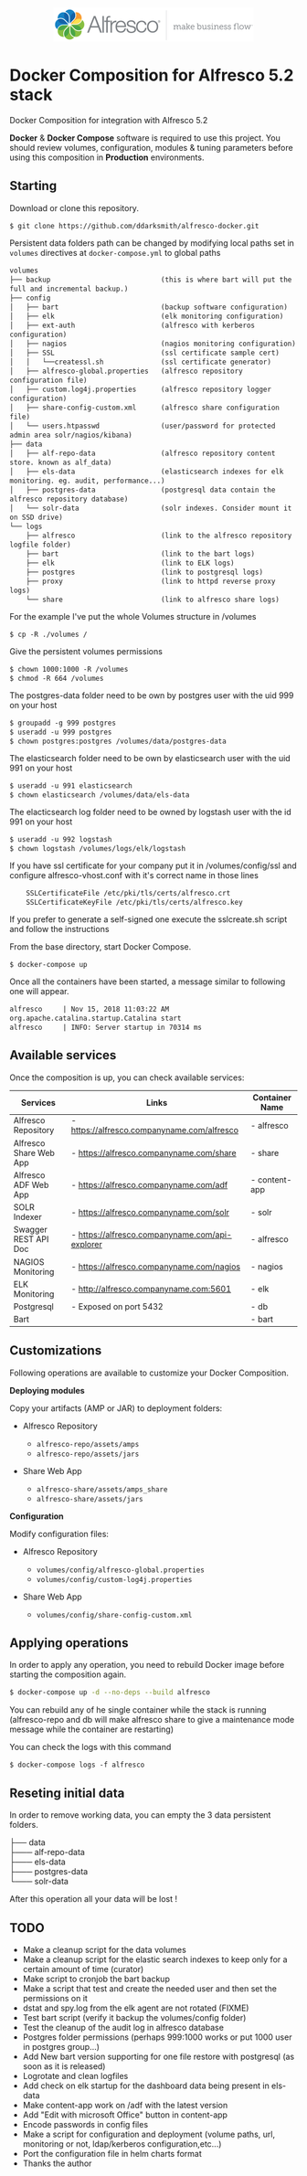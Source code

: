 <p align="center"> 
  <img title="Alfresco" src="https://raw.githubusercontent.com/Alfresco/alfresco-content-app/master/alfresco.png" alt="Alfresco - make business flow">
</p>


# Docker Composition for Alfresco 5.2 stack

Docker Composition for integration with Alfresco 5.2

**Docker** & **Docker Compose** software is required to use this project.
You should review volumes, configuration, modules & tuning parameters before using this composition in **Production** environments.

## Starting

Download or clone this repository.
```
$ git clone https://github.com/ddarksmith/alfresco-docker.git
```

Persistent data folders path can be changed by modifying local paths set in `volumes` directives at `docker-compose.yml` to global paths

```
volumes
├── backup                           (this is where bart will put the full and incremental backup.)
├── config
│   ├── bart                         (backup software configuration)
│   ├── elk                          (elk monitoring configuration)
│   ├── ext-auth                     (alfresco with kerberos configuration)
│   ├── nagios                       (nagios monitoring configuration)
│   ├── SSL                          (ssl certificate sample cert)
│   │   └──createssl.sh              (ssl certificate generator)
│   ├── alfresco-global.properties   (alfresco repository configuration file)
│   ├── custom.log4j.properties      (alfresco repository logger configuration)
│   ├── share-config-custom.xml      (alfresco share configuration file)
│   └── users.htpasswd               (user/password for protected admin area solr/nagios/kibana)
├── data                             
│   ├── alf-repo-data                (alfresco repository content store. known as alf_data)
│   ├── els-data                     (elasticsearch indexes for elk monitoring. eg. audit, performance...)
│   ├── postgres-data                (postgresql data contain the alfresco repository database)
│   └── solr-data                    (solr indexes. Consider mount it on SSD drive)
└── logs
    ├── alfresco                     (link to the alfresco repository logfile folder)
    ├── bart                         (link to the bart logs)
    ├── elk                          (link to ELK logs)
    ├── postgres                     (link to postgresql logs)
    ├── proxy                        (link to httpd reverse proxy logs)
    └── share                        (link to alfresco share logs)
```

For the example I've put the whole Volumes structure in /volumes
```
$ cp -R ./volumes /
```

Give the persistent volumes permissions
```
$ chown 1000:1000 -R /volumes
$ chmod -R 664 /volumes
```

The postgres-data folder need to be own by postgres user with the uid 999 on your host
```
$ groupadd -g 999 postgres
$ useradd -u 999 postgres
$ chown postgres:postgres /volumes/data/postgres-data

```

The elasticsearch folder need to be own by elasticsearch user with the uid 991 on your host
```
$ useradd -u 991 elasticsearch
$ chown elasticsearch /volumes/data/els-data

```

The elacticsearch log folder need to be owned by logstash user with the id 991 on your host
```
$ useradd -u 992 logstash
$ chown logstash /volumes/logs/elk/logstash

```


If you have ssl certificate for your company put it in /volumes/config/ssl and configure alfresco-vhost.conf with it's correct name in those lines
```
    SSLCertificateFile /etc/pki/tls/certs/alfresco.crt
    SSLCertificateKeyFile /etc/pki/tls/certs/alfresco.key
```

If you prefer to generate a self-signed one execute the sslcreate.sh script and follow the instructions



From the base directory, start Docker Compose.

```
$ docker-compose up
```

Once all the containers have been started, a message similar to following one will appear.

```
alfresco     | Nov 15, 2018 11:03:22 AM org.apache.catalina.startup.Catalina start
alfresco     | INFO: Server startup in 70314 ms
```


## Available services

Once the composition is up, you can check available services:

|   Services            |    Links                                        |  Container Name |
|-----------------------|-------------------------------------------------|-----------------|
| Alfresco Repository   | - https://alfresco.companyname.com/alfresco     |  - alfresco     |
| Alfresco Share Web App| - https://alfresco.companyname.com/share        |  - share        |
| Alfresco ADF Web App  | - https://alfresco.companyname.com/adf          |  - content-app  |
| SOLR Indexer          | - https://alfresco.companyname.com/solr         |  - solr         |
| Swagger REST API Doc  | - https://alfresco.companyname.com/api-explorer |  - alfresco               |
| NAGIOS Monitoring     | - https://alfresco.companyname.com/nagios       |  - nagios       |
| ELK Monitoring        | - http://alfresco.companyname.com:5601          |  - elk          |
| Postgresql            | - Exposed on port 5432                          |  - db           |
| Bart                  |                                                 |  - bart         |

## Customizations

Following operations are available to customize your Docker Composition.

**Deploying modules**

Copy your artifacts (AMP or JAR) to deployment folders:

* Alfresco Repository
  * `alfresco-repo/assets/amps`
  * `alfresco-repo/assets/jars`

* Share Web App
  * `alfresco-share/assets/amps_share`
  * `alfresco-share/assets/jars`


**Configuration**

Modify configuration files:

* Alfresco Repository
  * `volumes/config/alfresco-global.properties`
  * `volumes/config/custom-log4j.properties`
  
* Share Web App
  * `volumes/config/share-config-custom.xml`


## Applying operations

In order to apply any operation, you need to rebuild Docker image before starting the composition again.

```bash
$ docker-compose up -d --no-deps --build alfresco
```
You can rebuild any of he single container while the stack is running 
(alfresco-repo and db will make alfresco share to give a maintenance mode message while the container are restarting)

You can check the logs with this command

```
$ docker-compose logs -f alfresco
```


## Reseting initial data

In order to remove working data, you can empty the 3 data persistent folders.

├── data                             
    ├─── alf-repo-data                
    ├─── els-data                    
    ├─── postgres-data              
    └─── solr-data                   
    
After this operation all your data will be lost !

## TODO
- Make a cleanup script for the data volumes
- Make a cleanup script for the elastic search indexes to keep only for a certain amount of time (curator)
- Make script to cronjob the bart backup
- Make a script that test and create the needed user and then set the permissions on it
- dstat and spy.log from the elk agent are not rotated (FIXME)
- Test bart script (verify it backup the volumes/config folder)
- Test the cleanup of the audit log in alfresco database
- Postgres folder permissions (perhaps 999:1000 works or put 1000 user in postgres group...)
- Add New bart version supporting for one file restore with postgresql (as soon as it is released) 
- Logrotate and clean logfiles
- Add check on elk startup for the dashboard data being present in els-data
- Make content-app work on /adf with the latest version
- Add "Edit with microsoft Office" button in content-app
- Encode passwords in config files
- Make a script for configuration and deployment (volume paths, url, monitoring or not, ldap/kerberos configuration,etc...)
- Port the configuration file in helm charts format
- Thanks the author
